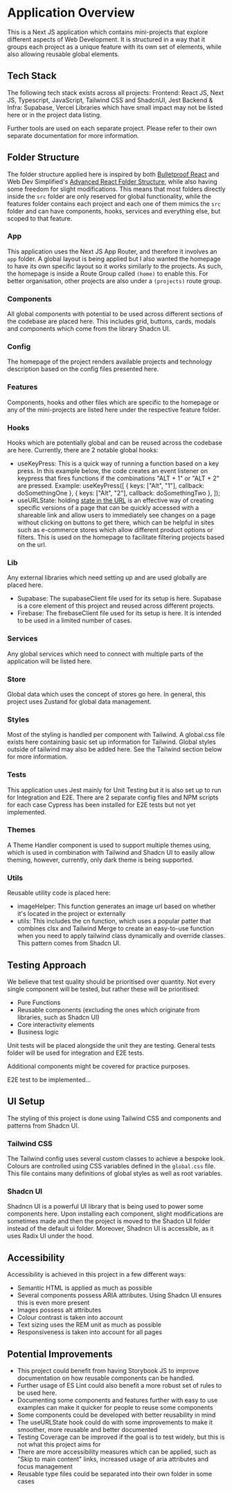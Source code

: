 # Application Overview

This is a Next JS application which contains mini-projects that explore different aspects of Web Development. It is structured in a way that it groups each project as a unique feature with its own set of elements, while also allowing reusable global elements.

## Tech Stack

The following tech stack exists across all projects:
Frontend: React JS, Next JS, Typescript, JavaScript, Tailwind CSS and ShadcnUI, Jest
Backend & Infra: Supabase, Vercel
Libraries which have small impact may not be listed here or in the project data listing.

Further tools are used on each separate project. Please refer to their own separate documentation for more information.

## Folder Structure

The folder structure applied here is inspired by both [Bulletproof React](https://github.com/alan2207/bulletproof-react/tree/master) and Web Dev Simplified's [Advanced React Folder Structure](https://blog.webdevsimplified.com/2022-07/react-folder-structure/), while also having some freedom for slight modifications. This means that most folders directly inside the `src` folder are only reserved for global functionality, while the features folder contains each project and each one of them mimics the `src` folder and can have components, hooks, services and everything else, but scoped to that feature.

### App

This application uses the Next JS App Router, and therefore it involves an `app` folder. A global layout is being applied but I also wanted the homepage to have its own specific layout so it works similarly to the projects. As such, the homepage is inside a Route Group called `(home)` to enable this. For better organisation, other projects are also under a `(projects)` route group.

### Components

All global components with potential to be used across different sections of the codebase are placed here. This includes grid, buttons, cards, modals and components which come from the library Shadcn UI.

### Config

The homepage of the project renders available projects and technology description based on the config files presented here.

### Features

Components, hooks and other files which are specific to the homepage or any of the mini-projects are listed here under the respective feature folder.

### Hooks

Hooks which are potentially global and can be reused across the codebase are here.
Currently, there are 2 notable global hooks:

- useKeyPress: This is a quick way of running a function based on a key press. In this example below, the code creates an event listener on keypress that fires functions if the combinations "ALT + 1" or "ALT + 2" are pressed.
  Example:
  useKeyPress([
  { keys: ["Alt", "1"], callback: doSomethingOne },
  { keys: ["Alt", "2"], callback: doSomethingTwo },
  ]);
- useURLState: holding [state in the URL](https://www.youtube.com/watch?v=ukpgxEemXsk) is an effective way of creating specific versions of a page that can be quickly accessed with a shareable link and allow users to immediately see changes on a page without clicking on buttons to get there, which can be helpful in sites such as e-commerce stores which allow different product options or filters. This is used on the homepage to facilitate filtering projects based on the url.

### Lib

Any external libraries which need setting up and are used globally are placed here.

- Supabase: The supabaseClient file used for its setup is here. Supabase is a core element of this project and reused across different projects.
- Firebase: The firebaseClient file used for its setup is here. It is intended to be used in a limited number of cases.

### Services

Any global services which need to connect with multiple parts of the application will be listed here.

### Store

Global data which uses the concept of stores go here. In general, this project uses Zustand for global data management.

### Styles

Most of the styling is handled per component with Tailwind. A global.css file exists here containing basic set up information for Tailwind. Global styles outside of tailwind may also be added here.
See the Tailwind section below for more information.

### Tests

This application uses Jest mainly for Unit Testing but it is also set up to run for Integration and E2E. There are 2 separate config files and NPM scripts for each case
Cypress has been installed for E2E tests but not yet implemented.

### Themes

A Theme Handler component is used to support multiple themes using, which is used in combination with Tailwind and Shadcn UI to easily allow theming, however, currently, only dark theme is being supported.

### Utils

Reusable utility code is placed here:

- imageHelper: This function generates an image url based on whether it's located in the project or externally
- utils: This includes the cn function, which uses a popular patter that combines clsx and Tailwind Merge to create an easy-to-use function when you need to apply tailwind class dynamically and override classes. This pattern comes from Shadcn UI.

## Testing Approach

We believe that test quality should be prioritised over quantity. Not every single component will be tested, but rather these will be prioritised:

- Pure Functions
- Reusable components (excluding the ones which originate from libraries, such as Shadcn UI)
- Core interactivity elements
- Business logic

Unit tests will be placed alongside the unit they are testing. General tests folder will be used for integration and E2E tests.

Additional components might be covered for practice purposes.

E2E test to be implemented...

## UI Setup

The styling of this project is done using Tailwind CSS and components and patterns from Shadcn UI.

### Tailwind CSS

The Tailwind config uses several custom classes to achieve a bespoke look. Colours are controlled using CSS variables defined in the `global.css` file. This file contains many definitions of global styles as well as root variables.

### Shadcn UI

Shadncn UI is a powerful UI library that is being used to power some components here. Upon installing each component, slight modifications are sometimes made and then the project is moved to the Shadcn UI folder instead of the default ui folder.
Moreover, Shadncn UI is accessible, as it uses Radix UI under the hood.

## Accessibility

Accessibility is achieved in this project in a few different ways:

- Semantic HTML is applied as much as possible
- Several components possess ARIA attributes. Using Shadcn UI ensures this is even more present
- Images possess alt attributes
- Colour contrast is taken into account
- Text sizing uses the REM unit as much as possible
- Responsiveness is taken into account for all pages

## Potential Improvements

- This project could benefit from having Storybook JS to improve documentation on how reusable components can be handled.
- Further usage of ES Lint could also benefit a more robust set of rules to be used here.
- Documenting some components and features further with easy to use examples can make it quicker for people to reuse some components
- Some components could be developed with better reusability in mind
- The useURLState hook could do with some improvements to make it smoother, more reusable and better documented
- Testing Coverage can be improved if the goal is to test widely, but this is not what this project aims for
- There are more accessibility measures which can be applied, such as "Skip to main content" links, increased usage of aria attributes and focus management
- Reusable type files could be separated into their own folder in some cases
